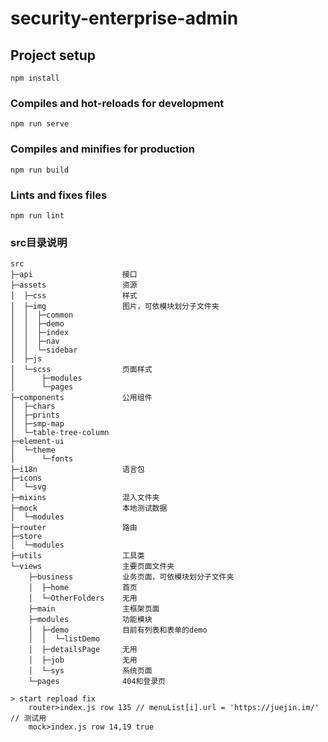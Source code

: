 # security-enterprise-admin

## Project setup
```
npm install
```

### Compiles and hot-reloads for development
```
npm run serve
```

### Compiles and minifies for production
```
npm run build
```

### Lints and fixes files
```
npm run lint
```

### src目录说明
```
src
├─api                    接口
├─assets                 资源
│  ├─css                 样式
│  ├─img                 图片，可依模块划分子文件夹
│  │  ├─common
│  │  ├─demo
│  │  ├─index
│  │  ├─nav
│  │  └─sidebar
│  ├─js
│  └─scss                页面样式
│      ├─modules
│      └─pages
├─components             公用组件
│  ├─chars
│  ├─prints
│  ├─smp-map
│  └─table-tree-column
├─element-ui
│  └─theme
│      └─fonts
├─i18n                   语言包
├─icons
│  └─svg
├─mixins                 混入文件夹
├─mock                   本地测试数据
│  └─modules
├─router                 路由
├─store
│  └─modules
├─utils                  工具类
└─views                  主要页面文件夹
    ├─business           业务页面，可依模块划分子文件夹
    │  ├─home            首页
    │  └─OtherFolders    无用
    ├─main               主框架页面
    ├─modules            功能模块
    │  ├─demo            目前有列表和表单的demo
    │  │  └─listDemo
    │  ├─detailsPage     无用
    │  ├─job             无用
    │  └─sys             系统页面
    └─pages              404和登录页
```

```
> start repload fix 
    router>index.js row 135 // menuList[i].url = 'https://juejin.im/' // 测试用
    mock>index.js row 14,19 true
```